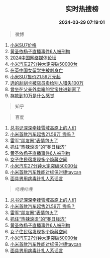 <div align="center"><h2>实时热搜榜</h2><h4>2024-03-29 07:19:01</h4></div>

> 微博  

1. [小米SU7价格](https://s.weibo.com/weibo?q=%E5%B0%8F%E7%B1%B3SU7%E4%BB%B7%E6%A0%BC&t=31&band_rank=1&Refer=top)<br />
2. [黄圣依杨子直播事件6人被刑拘](https://s.weibo.com/weibo?q=%23%E9%BB%84%E5%9C%A3%E4%BE%9D%E6%9D%A8%E5%AD%90%E7%9B%B4%E6%92%AD%E4%BA%8B%E4%BB%B66%E4%BA%BA%E8%A2%AB%E5%88%91%E6%8B%98%23&t=31&band_rank=2&Refer=top)<br />
3. [2024中国网络媒体论坛](https://s.weibo.com/weibo?q=%232024%E4%B8%AD%E5%9B%BD%E7%BD%91%E7%BB%9C%E5%AA%92%E4%BD%93%E8%AE%BA%E5%9D%9B%23&t=31&band_rank=3&Refer=top)<br />
4. [小米汽车27分钟大定突破50000台](https://s.weibo.com/weibo?q=%23%E5%B0%8F%E7%B1%B3%E6%B1%BD%E8%BD%A627%E5%88%86%E9%92%9F%E5%A4%A7%E5%AE%9A%E7%AA%81%E7%A0%B450000%E5%8F%B0%23&t=31&band_rank=4&Refer=top)<br />
5. [在英中国女留学生被刺身亡](https://s.weibo.com/weibo?q=%23%E5%9C%A8%E8%8B%B1%E4%B8%AD%E5%9B%BD%E5%A5%B3%E7%95%99%E5%AD%A6%E7%94%9F%E8%A2%AB%E5%88%BA%E8%BA%AB%E4%BA%A1%23&t=31&band_rank=5&Refer=top)<br />
6. [小米SU7售价21.59万元起](https://s.weibo.com/weibo?q=%23%E5%B0%8F%E7%B1%B3SU7%E5%94%AE%E4%BB%B721.59%E4%B8%87%E5%85%83%E8%B5%B7%23&t=31&band_rank=6&Refer=top)<br />
7. [选的刮刮卡被店员卖给别人错失100万](https://s.weibo.com/weibo?q=%23%E9%80%89%E7%9A%84%E5%88%AE%E5%88%AE%E5%8D%A1%E8%A2%AB%E5%BA%97%E5%91%98%E5%8D%96%E7%BB%99%E5%88%AB%E4%BA%BA%E9%94%99%E5%A4%B1100%E4%B8%87%23&t=31&band_rank=7&Refer=top)<br />
8. [曾坐在父亲外卖箱的宝宝住进新家了](https://s.weibo.com/weibo?q=%23%E6%9B%BE%E5%9D%90%E5%9C%A8%E7%88%B6%E4%BA%B2%E5%A4%96%E5%8D%96%E7%AE%B1%E7%9A%84%E5%AE%9D%E5%AE%9D%E4%BD%8F%E8%BF%9B%E6%96%B0%E5%AE%B6%E4%BA%86%23&t=31&band_rank=8&Refer=top)<br />
9. [存款到10万是什么感觉](https://s.weibo.com/weibo?q=%23%E5%AD%98%E6%AC%BE%E5%88%B010%E4%B8%87%E6%98%AF%E4%BB%80%E4%B9%88%E6%84%9F%E8%A7%89%23&t=31&band_rank=9&Refer=top)<br />

> 知乎  


> 百度  

1. [总书记深深牵挂雪域高原上的人们](https://www.baidu.com/s?wd=%E6%80%BB%E4%B9%A6%E8%AE%B0%E6%B7%B1%E6%B7%B1%E7%89%B5%E6%8C%82%E9%9B%AA%E5%9F%9F%E9%AB%98%E5%8E%9F%E4%B8%8A%E7%9A%84%E4%BA%BA%E4%BB%AC&sa=fyb_news&rsv_dl=fyb_news)<br />
2. [小米首款汽车起售21.59万 贵吗？](https://www.baidu.com/s?wd=%23%E5%B0%8F%E7%B1%B3%E6%B1%BD%E8%BD%A6%E8%B5%B7%E5%94%AE21%E4%B8%875900%E8%B4%B5%E5%90%97%23&sa=fyb_news&rsv_dl=fyb_news)<br />
3. [雷军“朋友圈”表情包火了](https://www.baidu.com/s?wd=%E9%9B%B7%E5%86%9B%E2%80%9C%E6%9C%8B%E5%8F%8B%E5%9C%88%E2%80%9D%E8%A1%A8%E6%83%85%E5%8C%85%E7%81%AB%E4%BA%86&sa=fyb_news&rsv_dl=fyb_news)<br />
4. [抓住“热辣滚烫”的“春日经济”](https://www.baidu.com/s?wd=%E6%8A%93%E4%BD%8F%E2%80%9C%E7%83%AD%E8%BE%A3%E6%BB%9A%E7%83%AB%E2%80%9D%E7%9A%84%E2%80%9C%E6%98%A5%E6%97%A5%E7%BB%8F%E6%B5%8E%E2%80%9D&sa=fyb_news&rsv_dl=fyb_news)<br />
5. [黄圣依杨子直播事件6人被刑拘](https://www.baidu.com/s?wd=%E9%BB%84%E5%9C%A3%E4%BE%9D%E6%9D%A8%E5%AD%90%E7%9B%B4%E6%92%AD%E4%BA%8B%E4%BB%B66%E4%BA%BA%E8%A2%AB%E5%88%91%E6%8B%98&sa=fyb_news&rsv_dl=fyb_news)<br />
6. [女子住民宿发现多个隐藏空间](https://www.baidu.com/s?wd=%E5%A5%B3%E5%AD%90%E4%BD%8F%E6%B0%91%E5%AE%BF%E5%8F%91%E7%8E%B0%E5%A4%9A%E4%B8%AA%E9%9A%90%E8%97%8F%E7%A9%BA%E9%97%B4&sa=fyb_news&rsv_dl=fyb_news)<br />
7. [小米汽车27分钟大定突破50000台](https://www.baidu.com/s?wd=%E5%B0%8F%E7%B1%B3%E6%B1%BD%E8%BD%A627%E5%88%86%E9%92%9F%E5%A4%A7%E5%AE%9A%E7%AA%81%E7%A0%B450000%E5%8F%B0&sa=fyb_news&rsv_dl=fyb_news)<br />
8. [小米首款汽车性能对标保时捷taycan](https://www.baidu.com/s?wd=%E5%B0%8F%E7%B1%B3%E9%A6%96%E6%AC%BE%E6%B1%BD%E8%BD%A6%E6%80%A7%E8%83%BD%E5%AF%B9%E6%A0%87%E4%BF%9D%E6%97%B6%E6%8D%B7taycan&sa=fyb_news&rsv_dl=fyb_news)<br />
9. [面具男用病毒针扎人系谣言](https://www.baidu.com/s?wd=%E9%9D%A2%E5%85%B7%E7%94%B7%E7%94%A8%E7%97%85%E6%AF%92%E9%92%88%E6%89%8E%E4%BA%BA%E7%B3%BB%E8%B0%A3%E8%A8%80&sa=fyb_news&rsv_dl=fyb_news)<br />

> 哔哩哔哩  

1. [总书记深深牵挂雪域高原上的人们](https://www.baidu.com/s?wd=%E6%80%BB%E4%B9%A6%E8%AE%B0%E6%B7%B1%E6%B7%B1%E7%89%B5%E6%8C%82%E9%9B%AA%E5%9F%9F%E9%AB%98%E5%8E%9F%E4%B8%8A%E7%9A%84%E4%BA%BA%E4%BB%AC&sa=fyb_news&rsv_dl=fyb_news)<br />
2. [小米首款汽车起售21.59万 贵吗？](https://www.baidu.com/s?wd=%23%E5%B0%8F%E7%B1%B3%E6%B1%BD%E8%BD%A6%E8%B5%B7%E5%94%AE21%E4%B8%875900%E8%B4%B5%E5%90%97%23&sa=fyb_news&rsv_dl=fyb_news)<br />
3. [雷军“朋友圈”表情包火了](https://www.baidu.com/s?wd=%E9%9B%B7%E5%86%9B%E2%80%9C%E6%9C%8B%E5%8F%8B%E5%9C%88%E2%80%9D%E8%A1%A8%E6%83%85%E5%8C%85%E7%81%AB%E4%BA%86&sa=fyb_news&rsv_dl=fyb_news)<br />
4. [抓住“热辣滚烫”的“春日经济”](https://www.baidu.com/s?wd=%E6%8A%93%E4%BD%8F%E2%80%9C%E7%83%AD%E8%BE%A3%E6%BB%9A%E7%83%AB%E2%80%9D%E7%9A%84%E2%80%9C%E6%98%A5%E6%97%A5%E7%BB%8F%E6%B5%8E%E2%80%9D&sa=fyb_news&rsv_dl=fyb_news)<br />
5. [黄圣依杨子直播事件6人被刑拘](https://www.baidu.com/s?wd=%E9%BB%84%E5%9C%A3%E4%BE%9D%E6%9D%A8%E5%AD%90%E7%9B%B4%E6%92%AD%E4%BA%8B%E4%BB%B66%E4%BA%BA%E8%A2%AB%E5%88%91%E6%8B%98&sa=fyb_news&rsv_dl=fyb_news)<br />
6. [女子住民宿发现多个隐藏空间](https://www.baidu.com/s?wd=%E5%A5%B3%E5%AD%90%E4%BD%8F%E6%B0%91%E5%AE%BF%E5%8F%91%E7%8E%B0%E5%A4%9A%E4%B8%AA%E9%9A%90%E8%97%8F%E7%A9%BA%E9%97%B4&sa=fyb_news&rsv_dl=fyb_news)<br />
7. [小米汽车27分钟大定突破50000台](https://www.baidu.com/s?wd=%E5%B0%8F%E7%B1%B3%E6%B1%BD%E8%BD%A627%E5%88%86%E9%92%9F%E5%A4%A7%E5%AE%9A%E7%AA%81%E7%A0%B450000%E5%8F%B0&sa=fyb_news&rsv_dl=fyb_news)<br />
8. [小米首款汽车性能对标保时捷taycan](https://www.baidu.com/s?wd=%E5%B0%8F%E7%B1%B3%E9%A6%96%E6%AC%BE%E6%B1%BD%E8%BD%A6%E6%80%A7%E8%83%BD%E5%AF%B9%E6%A0%87%E4%BF%9D%E6%97%B6%E6%8D%B7taycan&sa=fyb_news&rsv_dl=fyb_news)<br />
9. [面具男用病毒针扎人系谣言](https://www.baidu.com/s?wd=%E9%9D%A2%E5%85%B7%E7%94%B7%E7%94%A8%E7%97%85%E6%AF%92%E9%92%88%E6%89%8E%E4%BA%BA%E7%B3%BB%E8%B0%A3%E8%A8%80&sa=fyb_news&rsv_dl=fyb_news)<br />
